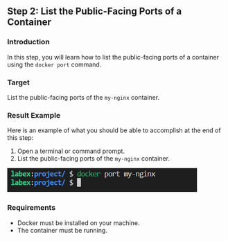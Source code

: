 ## Step 2: List the Public-Facing Ports of a Container

### Introduction

In this step, you will learn how to list the public-facing ports of a container using the `docker port` command.

### Target

List the public-facing ports of the `my-nginx` container.

### Result Example

Here is an example of what you should be able to accomplish at the end of this step:

1. Open a terminal or command prompt.
2. List the public-facing ports of the `my-nginx` container.

![challenge-map-the-container-ports-2](assets\challenge-map-the-container-ports-2.png)

### Requirements

- Docker must be installed on your machine.
- The container must be running.


